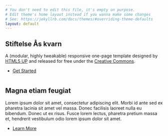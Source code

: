 ```yaml
---
# You don't need to edit this file, it's empty on purpose.
# Edit theme's home layout instead if you wanna make some changes
# See: https://jekyllrb.com/docs/themes/#overriding-theme-defaults
layout: default
---
```


<!-- One -->
<section class="banner style1 orient-left content-align-left image-position-right fullscreen onload-image-fade-in onload-content-fade-right">
    <div class="content">
        <h1>Stiftelse Ås kvarn</h1>
        <p class="major">A (modular, highly tweakable) responsive one-page template designed by <a href="https://html5up.net">HTML5 UP</a> and released for free under the <a href="https://html5up.net/license">Creative Commons</a>.</p>
        <ul class="actions vertical">
            <li><a href="#first" class="button big wide smooth-scroll-middle">Get Started</a></li>
        </ul>
    </div>
    <div class="image">
        <img src="images/banner.jpg" alt="" />
    </div>
</section>

<!-- Two -->
<section class="spotlight style1 orient-right content-align-left image-position-center onscroll-image-fade-in" id="first">
    <div class="content">
        <h2>Magna etiam feugiat</h2>
        <p>Lorem ipsum dolor sit amet, consectetur adipiscing elit. Morbi id ante sed ex pharetra lacinia sit amet vel massa. Donec facilisis laoreet nulla eu bibendum. Donec ut ex risus. Fusce lorem lectus, pharetra pretium massa et, hendrerit vestibulum odio lorem ipsum dolor sit amet.</p>
        <ul class="actions vertical">
            <li><a href="#" class="button">Learn More</a></li>
        </ul>
    </div>
    <div class="image">
        <img src="images/spotlight01.jpg" alt="" />
    </div>
</section>